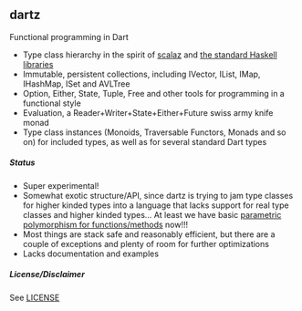 dartz
-----

Functional programming in Dart

* Type class hierarchy in the spirit of [scalaz](https://github.com/scalaz/scalaz) and [the standard Haskell libraries](https://wiki.haskell.org/Typeclassopedia)
* Immutable, persistent collections, including IVector, IList, IMap, IHashMap, ISet and AVLTree
* Option, Either, State, Tuple, Free and other tools for programming in a functional style
* Evaluation, a Reader+Writer+State+Either+Future swiss army knife monad
* Type class instances (Monoids, Traversable Functors, Monads and so on) for included types, as well as for several standard Dart types

##### Status

* Super experimental!
* Somewhat exotic structure/API, since dartz is trying to jam type classes for higher kinded types into a language that lacks support for real type classes and higher kinded types... At least we have basic [parametric polymorphism for functions/methods](https://github.com/dart-lang/dev_compiler/blob/master/doc/GENERIC_METHODS.md) now!!!
* Most things are stack safe and reasonably efficient, but there are a couple of exceptions and plenty of room for further optimizations
* Lacks documentation and examples

##### License/Disclaimer

See [LICENSE](https://github.com/spebbe/dartz/blob/master/LICENSE)
